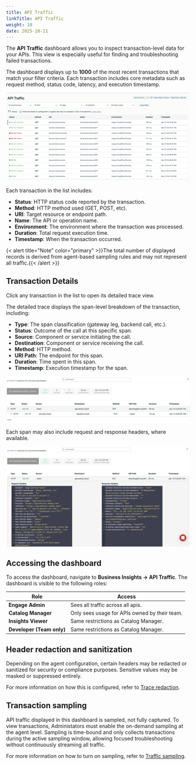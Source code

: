 ```yaml
---
title: API Traffic
linkTitle: API Traffic
weight: 10
date: 2025-10-21
---
```


The **API Traffic** dashboard allows you to inspect transaction-level data for your APIs. This view is especially useful for finding and troubleshooting failed transactions.

The dashboard displays up to **1000** of the most recent transactions that match your filter criteria. Each transaction includes core metadata such as request method, status code, latency, and execution timestamp.

![Example of API traffic](/static/Images/central/api_traffic.png)

Each transaction in the list includes:

* **Status**: HTTP status code reported by the transaction.
* **Method**:	HTTP method used (GET, POST, etc).
* **URI**: Target resource or endpoint path.
* **Name**:	The API or operation name.
* **Environment**: The environment where the transaction was processed.
* **Duration**: Total request execution time.
* **Timestamp**: When the transaction occurred.

{< alert title="Note" color="primary" >}}The total number of displayed records is derived from agent-based sampling rules and may not represent all traffic.{{< /alert >}}

## Transaction Details

Click any transaction in the list to open its detailed trace view.

The detailed trace displays the span-level breakdown of the transaction, including:

* **Type**:	The span classification (gateway leg, backend call, etc.).
* **Status**:	Outcome of the call at this specific span.
* **Source**: Component or service initiating the call.
* **Destination**: Component or service receiving the call.
* **Method**: HTTP method.
* **URI Path**: The endpoint for this span.
* **Duration**: Time spent in this span.
* **Timestamp**: Execution timestamp for the span.

![Example of API traffic details](/static/Images/central/api_traffic_details.png)

Each span may also include request and response headers, where available.

![Example of API traffic request and response](/static/Images/central/api_traffic_request_response.png)

## Accessing the dashboard

To access the dashboard, navigate to **Business Insights -> API Traffic**.
The dashboard is visible to the following roles:

| Role                                       | Access                                                                     |
| ------------------------------------------ | -------------------------------------------------------------------------- |
| **Engage Admin**                           | Sees all traffic across all apis.                                          |
| **Catalog Manager**                        | Only sees usage for APIs owned by their team.                              |
| **Insights Viewer**                        | Same restrictions as Catalog Manager.                                      |
| **Developer (Team only)**                  | Same restrictions as Catalog Manager.                                      |

## Header redaction and sanitization

Depending on the agent configuration, certain headers may be redacted or sanitized for security or compliance purposes. Sensitive values may be masked or suppressed entirely.

For more information on how this is configured, refer to [Trace redaction](/content/en/docs/connect_manage_environ/connected_agent_common_reference/trace_redaction.md/).

## Transaction sampling

API traffic displayed in this dashboard is sampled, not fully captured. To view transactions, Administators must enable the on-demand sampling at the agent level. Sampling is time-bound and only collects transactions during the active sampling window, allowing focused troubleshooting without continuously streaming all traffic.

For more information on how to turn on sampling, refer to [Traffic sampling](/content/en/docs/connect_manage_environ/connected_agent_common_reference/trace_sampling.md/).
